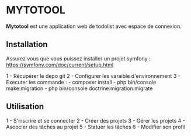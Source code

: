 # MYTOTOOL

**Mytotool** est une application web de todolist avec espace de connexion.

## Installation

Assurez vous que vous puissez installer un projet symfony : https://symfony.com/doc/current/setup.html

1 - Récupérer le depo git 
2 - Configurer les varaible d'environnement
3 - Executer les commande :  - composer install
                             - php bin/console make:migration
                             - php bin/console doctrine:migration:migrate

## Utilisation 

1 - S'inscrire et se connecter 
2 - Créer des projets
3 - Gérer les projets
4 - Asoocier des tâches au projet 
5 - Statuer les tâches
6 - Modifier son profil 
